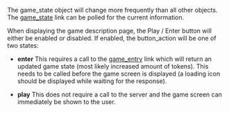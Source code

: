 The game\_state object will change more frequently than all other objects. The
[game_state](#/links/game_state) link can be polled for the current information.

When displaying the game description page, the Play / Enter button will either
be enabled or disabled. If enabled, the button_action will be one of two states:

+ **enter** This requires a call to the [game_entry](#/links/game_entry) link which
  will return an updated game state (most likely increased amount of tokens). This
  needs to be called before the game screen is displayed (a loading icon should be
  displayed while waiting for the response).
  
+ **play** This does not require a call to the server and the game screen can
  immediately be shown to the user.